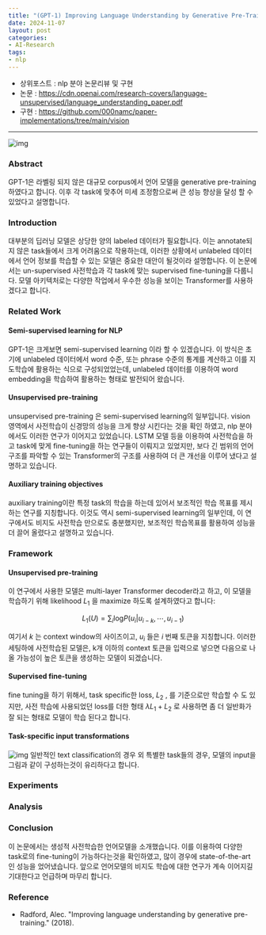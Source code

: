 ```yaml
---
title: "(GPT-1) Improving Language Understanding by Generative Pre-Training"
date: 2024-11-07
layout: post
categories: 
- AI-Research
tags: 
- nlp
---
```


-   상위포스트 : nlp 분야 논문리뷰 및 구현
-   논문 : <https://cdn.openai.com/research-covers/language-unsupervised/language_understanding_paper.pdf>
-   구현 : <https://github.com/000namc/paper-implementations/tree/main/vision>

<hr>

![img](https://000namc.xyz/nginx/blog/gpt1/figure1.jpeg)

### Abstract
GPT-1은 라벨링 되지 않은 대규모 corpus에서 언어 모델을 generative pre-training 하였다고 합니다. 이후 각 task에 맞추어 미세 조정함으로써 큰 성능 향상을 달성 할 수 있었다고 설명합니다. 

### Introduction
대부분의 딥러닝 모델은 상당한 양의 labeled 데이터가 필요합니다. 이는 annotate되지 않은 task들에서 크게 어려움으로 작용하는데, 이러한 상황에서 unlabeled 데이터에서 언어 정보를 학습할 수 있는 모델은 중요한 대안이 될것이라 설명합니다. 이 논문에서는 un-supervised 사전학습과 각 task에 맞는 supervised fine-tuning을 다룹니다. 모델 아키텍처로는 다양한 작업에서 우수한 성능을 보이는 Transformer를 사용하겠다고 합니다. 

### Related Work
#### Semi-supervised learning for NLP
GPT-1은 크게보면 semi-supervised learning 이라 할 수 있겠습니다. 이 방식은 초기에 unlabeled 데이터에서 word 수준, 또는 phrase 수준의 통계를 계산하고 이를 지도학습에 활용하는 식으로 구성되었었는데, unlabeled 데이터를 이용하여 word embedding을 학습하여 활용하는 형태로 발전되어 왔습니다.  

#### Unsupervised pre-training
unsupervised pre-training 은 semi-supervised learning의 일부입니다. vision 영역에서 사전학습이 신경망의 성능을 크게 향상 시킨다는 것을 확인 하였고, nlp 분야에서도 이러한 연구가 이어지고 있었습니다. LSTM 모델 등을 이용하여 사전학습을 하고 task에 맞게 fine-tuning을 하는 연구들이 이뤄지고 있었지만, 보다 긴 범위의 언어구조를 파악할 수 있는 Transformer의 구조를 사용하여 더 큰 개선을 이루어 냈다고 설명하고 있습니다. 

#### Auxiliary training objectives
auxiliary training이란 특정 task의 학습을 하는데 있어서 보조적인 학습 목표를 제시하는 연구를 지칭합니다. 이것도 역시 semi-supervised learning의 일부인데, 이 연구에서도 비지도 사전학습 만으로도 충분했지만, 보조적인 학습목표를 활용하여 성능을 더 끌어 올렸다고 설명하고 있습니다. 

### Framework
#### Unsupervised pre-training
이 연구에서 사용한 모델은 multi-layer Transformer decoder라고 하고, 이 모델을 학습하기 위해 likelihood $L_1$ 을 maximize 하도록 설계하였다고 합니다:

$$
L_1(U) = \sum_i \text{log}P(u_i | u_{i-k}, \cdots , u_{i-1})
 $$

여기서 $k$ 는 context window의 사이즈이고, $u_i$ 들은 $i$ 번째 토큰을 지칭합니다.  이러한 세팅하에 사전학습된 모델은, k개 이하의 context 토큰을 입력으로 넣으면 다음으로 나올 가능성이 높은 토큰을 생성하는 모델이 되겠습니다. 

#### Supervised fine-tuning
fine tuning을 하기 위해서, task specific한 loss, $L_2$ , 를 기준으로만 학습할 수 도 있지만, 사전 학습에 사용되었던 loss를 더한 형태
$\lambda L_1 + L_2$ 로 사용하면 좀 더 일반화가 잘 되는 형태로 모델이 학습 된다고 합니다. 

#### Task-specific input transformations
![img](https://000namc.xyz/nginx/blog/gpt1/figure2.jpeg)
일반적인 text classification의 경우 외 특별한 task들의 경우, 모델의 input을 그림과 같이 구성하는것이 유리하다고 합니다. 

### Experiments

### Analysis

### Conclusion
이 논문에서는 생성적 사전학습한 언어모델을 소개했습니다. 이를 이용하여 다양한 task로의 fine-tuning이 가능하다는것을 확인하였고, 많이 경우에 state-of-the-art 인 성능을 었어냈습니다. 앞으로 언어모델의 비지도 학습에 대한 연구가 계속 이어지길 기대한다고 언급하며 마무리 합니다. 

### Reference
-   Radford, Alec. "Improving language understanding by generative pre-training." (2018).
